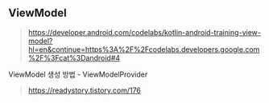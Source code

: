 

## ViewModel

> https://developer.android.com/codelabs/kotlin-android-training-view-model?hl=en&continue=https%3A%2F%2Fcodelabs.developers.google.com%2F%3Fcat%3Dandroid#4

ViewModel 생성 방법 - ViewModelProvider
> https://readystory.tistory.com/176

<!--stackedit_data:
eyJoaXN0b3J5IjpbNDE3NTc2ODI1LC0xNTE2OTY2NTI3XX0=
-->